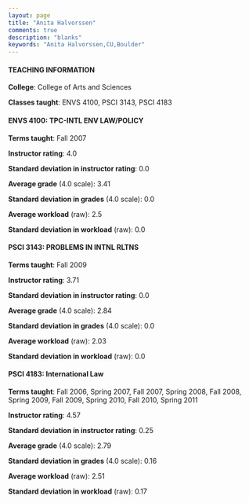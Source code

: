 ```yaml
---
layout: page
title: "Anita Halvorssen" 
comments: true
description: "blanks"
keywords: "Anita Halvorssen,CU,Boulder"
---
```

<head>
<script src="https://ajax.googleapis.com/ajax/libs/jquery/2.1.3/jquery.min.js"></script>
<script src="https://dl.dropboxusercontent.com/s/pc42nxpaw1ea4o9/highcharts.js?dl=0"></script>
<!-- <script src="../assets/js/highcharts.js"></script> -->
<style type="text/css">@font-face {
	font-family: "Bebas Neue";
	src: url(https://www.filehosting.org/file/details/544349/BebasNeue Regular.otf) format("opentype");
	}
	h1.Bebas { 
		font-family: "Bebas Neue", Verdana, Tahoma;
	}
</style>
</head>
	   
#### TEACHING INFORMATION

**College**: College of Arts and Sciences

**Classes taught**: ENVS 4100, PSCI 3143, PSCI 4183

#### ENVS 4100: TPC-INTL ENV LAW/POLICY

**Terms taught**: Fall 2007

**Instructor rating**: 4.0

**Standard deviation in instructor rating**: 0.0

**Average grade** (4.0 scale): 3.41

**Standard deviation in grades** (4.0 scale): 0.0

**Average workload** (raw): 2.5

**Standard deviation in workload** (raw): 0.0

#### PSCI 3143: PROBLEMS IN INTNL RLTNS

**Terms taught**: Fall 2009

**Instructor rating**: 3.71

**Standard deviation in instructor rating**: 0.0

**Average grade** (4.0 scale): 2.84

**Standard deviation in grades** (4.0 scale): 0.0

**Average workload** (raw): 2.03

**Standard deviation in workload** (raw): 0.0

#### PSCI 4183: International Law

**Terms taught**: Fall 2006, Spring 2007, Fall 2007, Spring 2008, Fall 2008, Spring 2009, Fall 2009, Spring 2010, Fall 2010, Spring 2011

**Instructor rating**: 4.57

**Standard deviation in instructor rating**: 0.25

**Average grade** (4.0 scale): 2.79

**Standard deviation in grades** (4.0 scale): 0.16

**Average workload** (raw): 2.51

**Standard deviation in workload** (raw): 0.17

